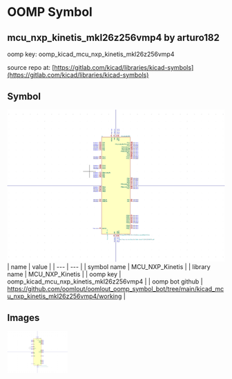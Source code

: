 # OOMP Symbol  
## mcu_nxp_kinetis_mkl26z256vmp4  by arturo182  
  
oomp key: oomp_kicad_mcu_nxp_kinetis_mkl26z256vmp4  
  
source repo at: [https://gitlab.com/kicad/libraries/kicad-symbols](https://gitlab.com/kicad/libraries/kicad-symbols)  
## Symbol  
  
[![working.png](working_600.png)](working.png)  
| name | value | 
| --- | --- | 
| symbol name | MCU_NXP_Kinetis | 
| library name | MCU_NXP_Kinetis | 
| oomp key | oomp_kicad_mcu_nxp_kinetis_mkl26z256vmp4 | 
| oomp bot github | https://github.com/oomlout/oomlout_oomp_symbol_bot/tree/main/kicad_mcu_nxp_kinetis_mkl26z256vmp4/working | 
## Images  
  
[![working.png](working_140.png)](working.png)  
